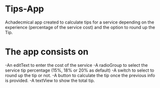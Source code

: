 # Tips-App
Achadecmical app created to calculate tips for a service depending on the experience (percentage of the service cost) and the option to round up the Tip.


# The app consists on

-An editText to enter the cost of the service
-A radioGroup to select the service tip percentage (15%, 18% or 20% as default)
-A switch to select to round up the tip or not.
-A button to calculate the tip once the previous info is provided.
-A textView to show the total tip.
